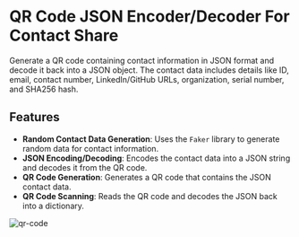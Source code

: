 
# QR Code JSON Encoder/Decoder For Contact Share

Generate a QR code containing contact information in JSON format and decode it back into a JSON object. The contact data includes details like ID, email, contact number, LinkedIn/GitHub URLs, organization, serial number, and SHA256 hash.

## Features

- **Random Contact Data Generation**: Uses the `Faker` library to generate random data for contact information.
- **JSON Encoding/Decoding**: Encodes the contact data into a JSON string and decodes it from the QR code.
- **QR Code Generation**: Generates a QR code that contains the JSON contact data.
- **QR Code Scanning**: Reads the QR code and decodes the JSON back into a dictionary.

![qr-code](qr-code.png=250x250)